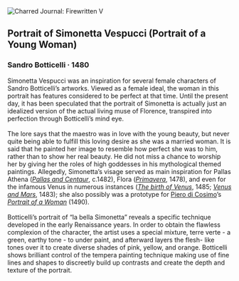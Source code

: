 <div class="artwork-of-the-day">
  <div class="container">
    <div class="img-wrapper">
      <img
        src="https://uploads4.wikiart.org/images/sandro-botticelli/portrait-of-simonetta-vespucci(1).jpg!Large.jpg"
        alt="Charred Journal: Firewritten V" />
    </div>
    <div class="artwork-detail">
      <div class="artwork-origin"> 
        <h2 class="artwork-name">Portrait of Simonetta Vespucci (Portrait of a Young Woman)</h2>
        <h3 class="artist">
          Sandro Botticelli
                    ·  1480
        </h3>
      </div>
      <p class="description">
        <span class="artwork-description-text ng-binding" ng-bind-html="viewModel.ArtworkOfTheDay.Description | unsafe">Simonetta Vespucci was an inspiration for several female characters of Sandro Botticelli’s artworks. Viewed as a female ideal, the woman in this portrait has features considered to be perfect at that time. Until the present day, it has been speculated that the portrait of Simonetta is actually just an idealized version of the actual living muse of Florence, transpired into perfection through Botticelli’s mind eye. <br><br>The lore says that the maestro was in love with the young beauty, but never quite being able to fulfill this loving desire as she was a married woman. It is said that he painted her image to resemble how perfect she was to him, rather than to show her real beauty. He did not miss a chance to worship her by giving her the roles of high goddesses in his mythological themed paintings. Allegedly, Simonetta’s visage served as main inspiration for Pallas Athena (<a target="_blank" href="https://www.wikiart.org/en/sandro-botticelli/pallas-and-centaur"><i>Pallas and Centaur</i></a>, c.1482), Flora (<a target="_blank" href="https://www.wikiart.org/en/sandro-botticelli/primavera-1478"><i>Primavera</i></a>, 1478), and even for the infamous Venus in numerous instances (<a target="_blank" href="https://www.wikiart.org/en/sandro-botticelli/the-birth-of-venus-1485"><i>The birth of Venus</i></a>, 1485; <a target="_blank" href="https://www.wikiart.org/en/sandro-botticelli/venus-and-mars-1483-1"><i>Venus and Mars</i></a>, 1483); she also possibly was a prototype for <a target="_blank" href="https://www.wikiart.org/en/piero-di-cosimo">Piero di Cosimo</a>’s  <a target="_blank" href="https://www.wikiart.org/en/piero-di-cosimo/portrait-of-simonetta-vespucci-as-cleopatra-1490"><i>Portrait of a Woman</i></a> (1490).<br><br>Botticelli’s portrait of “la bella Simonetta” reveals a specific technique developed in the early Renaissance years. In order to obtain the flawless complexion of the character, the artist uses a special mixture, terre verte - a green, earthy tone - to under paint, and afterward layers the flesh- like tones over it to create diverse shades of pink, yellow, and orange. Botticelli shows brilliant control of the tempera painting technique making use of fine lines and shapes to discreetly build up contrasts and create the depth and texture of the portrait.</span>
                        <div class="text-shadow-container" ng-show="showShadow" style=""></div>
      </p>
    </div>
  </div>

</div>

